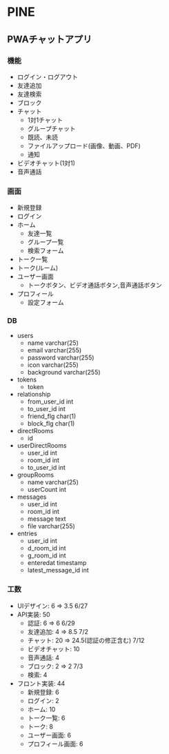 # PINE
## PWAチャットアプリ

### 機能
- ログイン・ログアウト
- 友達追加
- 友達検索
- ブロック
- チャット
  - 1対1チャット
  - グループチャット
  - 既読、未読
  - ファイルアップロード(画像、動画、PDF)
  - 通知
- ビデオチャット(1対1)
- 音声通話

### 画面
- 新規登録
- ログイン
- ホーム
  - 友達一覧
  - グループ一覧
  - 検索フォーム
- トーク一覧
- トーク(ルーム)
- ユーザー画面
  - トークボタン、ビデオ通話ボタン,音声通話ボタン
- プロフィール
  - 設定フォーム

### DB
- users
  - name varchar(25)
  - email varchar(255)
  - password varchar(255)
  - icon varchar(255)
  - background varchar(255)
- tokens
  - token
- relationship
  - from_user_id int
  - to_user_id int
  - friend_flg char(1)
  - block_flg char(1)
- directRooms
  - id
- userDirectRooms
  - user_id int
  - room_id int
  - to_user_id int
- groupRooms
  - name varchar(25)
  - userCount int
- messages
  - user_id int
  - room_id int
  - message text
  - file varchar(255)
- entries
  - user_id int
  - d_room_id int
  - g_room_id int
  - enteredat timestamp
  - latest_message_id int

### 工数
- UIデザイン: 6 => 3.5 6/27
- API実装: 50
  - 認証: 6 => 6 6/29
  - 友達追加: 4 => 8.5 7/2
  - チャット: 20 => 24.5(認証の修正含む) 7/12
  - ビデオチャット: 10
  - 音声通話: 4
  - ブロック: 2 => 2 7/3
  - 検索: 4
- フロント実装: 44
  - 新規登録: 6
  - ログイン: 2 
  - ホーム: 10
  - トーク一覧: 6
  - トーク: 8
  - ユーザー画面: 6
  - プロフィール画面: 6
